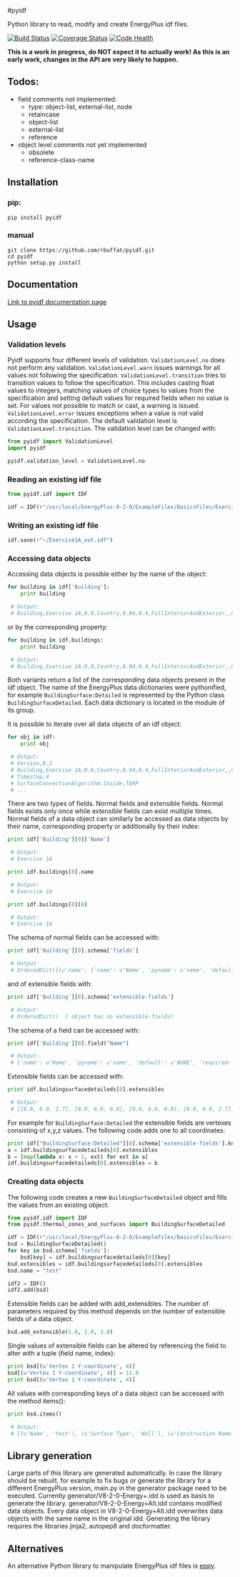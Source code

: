 #pyidf

Python library to read, modify and create EnergyPlus idf files.

[![Build Status](https://travis-ci.org/rbuffat/pyidf.svg?branch=master)](https://travis-ci.org/rbuffat/pyidf)
[![Coverage Status](https://coveralls.io/repos/rbuffat/pyidf/badge.png)](https://coveralls.io/r/rbuffat/pyidf)
[![Code Health](https://landscape.io/github/rbuffat/pyidf/master/landscape.svg)](https://landscape.io/github/rbuffat/pyidf/master)

**This is a work in progress, do NOT expect it to actually work! As this is an early work, changes in the API are very likely to happen.**

## Todos:

* field comments not implemented:
  * type: object-list, external-list, node
  * retaincase
  * object-list
  * external-list
  * reference
* object level comments not yet implemented
  * obsolete
  * reference-class-name

## Installation
 
### pip:
```
pip install pyidf
```

### manual 
```
git clone https://github.com/rbuffat/pyidf.git
cd pyidf
python setup.py install
```
## Documentation

[Link to pyidf documentation page](https://rbuffat.github.io/pyidf)

## Usage

### Validation levels

Pyidf supports four different levels of validation. `ValidationLevel.no` does not perform any validation. `ValidationLevel.warn` issues warnings for all values not following the specification. `ValidationLevel.transition` tries to transition values to follow the specification. This includes casting float values to integers, matching values of choice types to values from the specification and setting default values for required fields when no value is set. For values not possible to match or cast, a warning is issued. `ValidationLevel.error` issues exceptions when a value is not valid according the specification. The default validation level is `ValidationLevel.transition`. The validation level can be changed with:

```python
from pyidf import ValidationLevel
import pyidf

pyidf.validation_level = ValidationLevel.no
```

### Reading an existing idf file

```python
from pyidf.idf import IDF

idf = IDF(r"/usr/local/EnergyPlus-8-2-0/ExampleFiles/BasicsFiles/Exercise1A.idf")
```

### Writing an existing idf file

```python
idf.save(r"~/Exercise1A_out.idf")
```

### Accessing data objects

Accessing data objects is possible either by the name of the object:

```python
for building in idf['Building']:
    print building

 # Output:
 # Building,Exercise 1A,0.0,Country,0.04,0.4,FullInteriorAndExterior,,6
```

or by the corresponding property:

```python
for building in idf.buildings:
    print building

 # Output:
 # Building,Exercise 1A,0.0,Country,0.04,0.4,FullInteriorAndExterior,,6
```

Both variants return a list of the corresponding data objects present in the idf object. The name of the EnergyPlus data dictionaries were pythonified, for example `BuildingSurface:Detailed` is represented by the Python class `BuildingSurfaceDetailed`. Each data dictionary is located in the module of its group. 

It is possible to iterate over all data objects of an idf object:
```python
for obj in idf:
    print obj

 # Output:
 # Version,8.2
 # Building,Exercise 1A,0.0,Country,0.04,0.4,FullInteriorAndExterior,,6
 # Timestep,4
 # SurfaceConvectionAlgorithm:Inside,TARP
 # ...
```

There are two types of fields. Normal fields and extensible fields. Normal fields exists only once while extensible fields can exist multiple times. Normal fields of a data object can similarly be accessed as data objects by their name, corresponding property or additionally by their index:

```python
print idf['Building'][0]['Name']

 # Output:
 # Exercise 1A
```

```python
print idf.buildings[0].name

 # Output:
 # Exercise 1A
```

```python
print idf.buildings[0][0]

 # Output:
 # Exercise 1A
```

The schema of normal fields can be accessed with:
```python
print idf['Building'][0].schema['fields']

 # Output
 # OrderedDict([(u'name', {'name': u'Name', 'pyname': u'name', 'default': u'NONE', 'required-field': True, 'autosizable': False, 'autocalculatable': False, 'type': 'alpha'}), ....
```

and of extensible fields with:
```python
print idf['Building'][0].schema['extensible-fields']

 # Output:
 # OrderedDict()  ( object has no extensible-fields)
```

The schema of a field can be accessed with:
```python
print idf['Building'][0].field("Name")

 # Output:
 # {'name': u'Name', 'pyname': u'name', 'default': u'NONE', 'required-field': True, 'autosizable': False, 'autocalculatable': False, 'type': 'alpha'}
```

Extensible fields can be accessed with:
```python
print idf.buildingsurfacedetaileds[0].extensibles

 # Output:
 # [[8.0, 6.0, 2.7], [8.0, 6.0, 0.0], [0.0, 6.0, 0.0], [0.0, 6.0, 2.7]]
```

For example for `BuildingSurface:Detailed` the extensible fields are vertexes consisting of x,y,z values. The following code adds one to all coordinates:

```python
print idf["BuildingSurface:Detailed"][0].schema['extensible-fields'].keys()
a = idf.buildingsurfacedetaileds[0].extensibles
b = [map(lambda x: x + 1, ext) for ext in a]
idf.buildingsurfacedetaileds[0].extensibles = b
```

### Creating data objects

The following code creates a new `BuildingSurfaceDetailed` object and fills the values from an existing object: 

```python
from pyidf.idf import IDF
from pyidf.thermal_zones_and_surfaces import BuildingSurfaceDetailed

idf = IDF(r"/usr/local/EnergyPlus-8-2-0/ExampleFiles/BasicsFiles/Exercise1A.idf")
bsd = BuildingSurfaceDetailed()
for key in bsd.schema['fields']:
    bsd[key] = idf.buildingsurfacedetaileds[0][key]
bsd.extensibles = idf.buildingsurfacedetaileds[0].extensibles
bsd.name = "test"

idf2 = IDF()
idf2.add(bsd)
```

Extensible fields can be added with add_extensibles. The number of parameters required by this method depends on the number of extensible fields of a data object.

```python
bsd.add_extensible(1.0, 2.0, 3.0)
```

Single values of extensible fields can be altered by referencing the field to alter with a tuple (field name, index):

```python
print bsd[(u'Vertex 1 Y-coordinate', 4)]
bsd[(u'Vertex 1 Y-coordinate', 4)] = 11.0
print bsd[(u'Vertex 1 Y-coordinate', 4)]
```

All values with corresponding keys of a data object can be accessed with the method items():
```python
print bsd.items()

 # Output:
 # [(u'Name', 'test'), (u'Surface Type', 'Wall'), (u'Construction Name', 'LTWALL'), (u'Zone Name', 'ZONE ONE'), (u'Outside Boundary Condition', 'Outdoors'), (u'Outside Boundary Condition Object', None), (u'Sun Exposure', 'SunExposed'), (u'Wind Exposure', 'WindExposed'), (u'View Factor to Ground', 0.5), (u'Number of Vertices', 4.0), ((u'Vertex 1 X-coordinate', 0), 8.0), ((u'Vertex 1 Y-coordinate', 0), 6.0), ((u'Vertex 1 Z-coordinate', 0), 2.7), ((u'Vertex 1 X-coordinate', 1), 8.0), ((u'Vertex 1 Y-coordinate', 1), 6.0), ((u'Vertex 1 Z-coordinate', 1), 0.0), ((u'Vertex 1 X-coordinate', 2), 0.0), ((u'Vertex 1 Y-coordinate', 2), 6.0), ((u'Vertex 1 Z-coordinate', 2), 0.0), ((u'Vertex 1 X-coordinate', 3), 0.0), ((u'Vertex 1 Y-coordinate', 3), 6.0), ((u'Vertex 1 Z-coordinate', 3), 2.7)]

```

## Library generation

Large parts of this library are generated automatically. In case the library should be rebuilt, for example to fix bugs or generate the library for a different EnergyPlus version, main.py in the generator package need to be executed. Currently generator/V8-2-0-Energy+.idd is used as basis to generate the library. generator/V8-2-0-Energy+Alt.idd contains modified data objects. Every data object in V8-2-0-Energy+Alt.idd overwrites data objects with the same name in the original idd. Generating the library requires the libraries jinja2, autopep8 and docformatter.

## Alternatives

An alternative Python library to manipulate EnergyPlus idf files is [eppy](https://github.com/santoshphilip/eppy).
